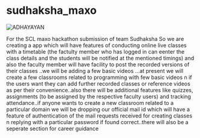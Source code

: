 # sudhaksha_maxo




![ADHAYAYAN](https://user-images.githubusercontent.com/72095693/104127815-38e42480-538a-11eb-8676-70c7c67b9a1a.png)





For the SCL maxo hackathon submission of team Sudhaksha
So we are creating a app which will have features of conducting online live classes with a timetable (the factulty member who has logged in can eenter the class details and the students will be notified at the mentioned timings) and also the faculty member will have facility to post the recorded versions of their classes ..we will be adding a few basic videos ...at present we will create a few classrooms related to programming with few basic videos n if the users want they can add further recorded classes or reference videos as per their convenience..also there will be additional features like quizzes, assignments (to be assigned by the respective faculty users) and tracking attendance..if anyone wants to create a new classroom related to a particular domain we will be dropping our official mail id which will have a feature of authentication of the mail requests received for creating classes n replying with a particular password if found correct..there will also be a seperate section for career guidance

